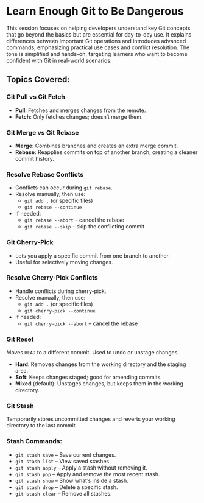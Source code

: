 # Learn Enough Git to Be Dangerous

This session focuses on helping developers understand key Git concepts that go beyond the basics but are essential for day-to-day use. It explains differences between important Git operations and introduces advanced commands, emphasizing practical use cases and conflict resolution. The tone is simplified and hands-on, targeting learners who want to become confident with Git in real-world scenarios.

## Topics Covered: 

### Git Pull vs Git Fetch
- **Pull**: Fetches and merges changes from the remote.
- **Fetch**: Only fetches changes; doesn’t merge them.

### Git Merge vs Git Rebase
- **Merge**: Combines branches and creates an extra merge commit.
- **Rebase**: Reapplies commits on top of another branch, creating a cleaner commit history.

### Resolve Rebase Conflicts
- Conflicts can occur during `git rebase`.
- Resolve manually, then use:
  - `git add .` (or specific files)
  - `git rebase --continue`
- If needed:
  - `git rebase --abort` – cancel the rebase
  - `git rebase --skip` – skip the conflicting commit

### Git Cherry-Pick
- Lets you apply a specific commit from one branch to another.
- Useful for selectively moving changes.

### Resolve Cherry-Pick Conflicts
- Handle conflicts during cherry-pick.
- Resolve manually, then use:
  - `git add .` (or specific files)
  - `git cherry-pick --continue`
- If needed:
  - `git cherry-pick --abort` – cancel the rebase

### Git Reset
Moves `HEAD` to a different commit. Used to undo or unstage changes.

- **Hard**: Removes changes from the working directory and the staging area.
- **Soft**: Keeps changes staged; good for amending commits.
- **Mixed** (default): Unstages changes, but keeps them in the working directory.

### Git Stash
Temporarily stores uncommitted changes and reverts your working directory to the last commit.

### Stash Commands:
- `git stash save` – Save current changes.
- `git stash list` – View saved stashes.
- `git stash apply` – Apply a stash without removing it.
- `git stash pop` – Apply and remove the most recent stash.
- `git stash show` – Show what’s inside a stash.
- `git stash drop` – Delete a specific stash.
- `git stash clear` – Remove all stashes.
